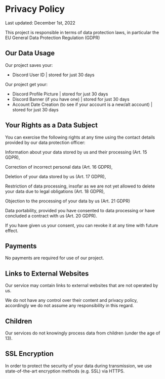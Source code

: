 # Privacy Policy

Last updated: December 1st, 2022

This project is responsible in terms of data protection laws, in particular the EU General Data Protection Regulation (GDPR)

## Our Data Usage

Our project saves your:
  
  - Discord User ID | stored for just 30 days

Our project get your:

  - Discord Profile Picture | stored for just 30 days
  - Discord Banner (if you have one) | stored for just 30 days
  - Account Date Creation (to see if your account is a new/alt account) | stored for just 30 days

## Your Rights as a Data Subject

You can exercise the following rights at any time using the contact details provided by our data protection officer:

Information about your data stored by us and their processing (Art. 15 GDPR),

Correction of incorrect personal data (Art. 16 GDPR),

Deletion of your data stored by us (Art. 17 GDPR),

Restriction of data processing, insofar as we are not yet allowed to delete your data due to legal obligations (Art. 18 GDPR),

Objection to the processing of your data by us (Art. 21 GDPR) 

Data portability, provided you have consented to data processing or have concluded a contract with us (Art. 20 GDPR).

If you have given us your consent, you can revoke it at any time with future effect.

## Payments

No payments are required for use of our project.

## Links to External Websites
Our service may contain links to external websites that are not operated by us.

We do not have any control over their content and privacy policy, accordingly we do not assume any responsibility in this regard.

## Children
Our services do not knowingly process data from children (under the age of 13).

## SSL Encryption
In order to protect the security of your data during transmission, we use state-of-the-art encryption methods (e.g. SSL) via HTTPS.
